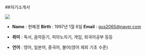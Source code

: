##자기소개서






![](http://postfiles14.naver.net/20160331_45/gus2065_1459411469051PjHrp_JPEG/11694764_864353056991987_2883419235916330658_n.jpg?type=w2)
 
 
* __Name__ : 현혜경
  __Birth__ : 1997년 1월 6일
  __Email__ : gus2065@naver.com

* __취미__ : 독서, 음악듣기, 피아노치기, 게임, 외국어공부 등등

* __언어__ : 영어, 일본어, 중국어, 불어(영어 제외 기초 수준)


